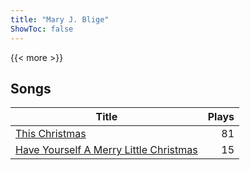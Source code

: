 ```yaml
---
title: "Mary J. Blige"
ShowToc: false
---
```


{{< more >}}

## Songs
Title | Plays 
----- | -----: 
[This Christmas](/songs/this-christmas) | 81
[Have Yourself A Merry Little Christmas](/songs/have-yourself-a-merry-little-christmas) | 15

